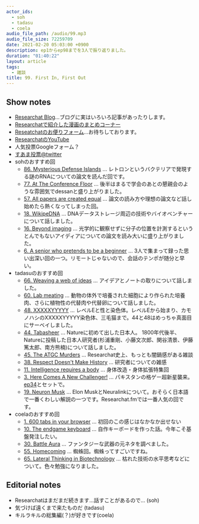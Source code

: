 ```yaml
---
actor_ids:
  - soh
  - tadasu
  - coela
audio_file_path: /audio/99.mp3
audio_file_size: 72259709
date: 2021-02-20 05:03:00 +0900
description: ep1からep98までを3人で振り返りました。
duration: "01:40:22"
layout: article
tags:
  - 雑談
title: 99. First In, First Out
---
```


## Show notes
- [Researchat Blog](https://researchat.fm/blog/)...ブログに実はいろいろ記事があったりします。
- [Researchatで紹介した漫画のまとめコーナー](https://researchat.fm/references/manga/)
- [Reseatchatのお便りフォーム](https://researchat.fm/form.html)...お待ちしております。
- [ResearchatのYouTube](https://www.youtube.com/channel/UC2bDx3CfYJwqBKQHF-9j3FA)
- 人気投票Googleフォーム？
- [すあま投票@twitter](https://twitter.com/researchat_fm/status/1362710936784678914)
- sohのおすすめ回
  - [86. Mysterious Defense Islands](https://researchat.fm/episode/86) ... レトロンというバクテリアで発現する謎のRNAについての論文を読んだ回です。
  - [77. At The Conference Floor](https://researchat.fm/episode/77) ... 後半はまるで学会のあとの懇親会のような雰囲気でdessanと盛り上がりました。
  - [57. All papers are created equal](https://researchat.fm/episode/57) ... 論文の読み方や理想の論文など話し始めたら熱くなってしまった回。
  - [18. WikipeDNA](https://researchat.fm/episode/18) ... DNAデータストレージ周辺の技術やバイオベンチャーについて話しました。
  - [16. Beyond imaging](https://researchat.fm/episode/16) ... 光学的に観察せずに分子の位置を計測するというとんでもないアイディアについての論文を読み大いに盛り上がりました。
  - [6. A senior who pretends to be a beginner](https://researchat.fm/episode/6) ... 3人で集まって録った思い出深い回の一つ。リモートじゃないので、会話のテンポが随分と早い。
- tadasuのおすすめ回
  - [66. Weaving a web of ideas](https://researchat.fm/episode/66) ...  アイデアとノートの取りについて話しました。 
  - [60. Lab meating](https://researchat.fm/episode/60) ... 動物の体外で培養された細胞により作られた培養肉、さらに植物性の代替肉や代替卵について話しました。 
  - [48. XXXXXYYYYY](https://researchat.fm/episode/48) ... レベルEと性と染色体。レベルEから始まり、カモノハシのXXXXXYYYYY染色体、三毛猫まで。44と48はめっちゃ真面目にサーベイしました。
  - [44. Tabasheer](https://researchat.fm/episode/44) ... Natureに初めて出した日本人。 1800年代後半、Natureに投稿した日本人研究者(杉浦重剛、小藤文次郎、関谷清景、伊藤篤太郎、南方熊楠)について話しました。 
  - [45. The ATGC Murders](https://researchat.fm/episode/45) ... Researchat史上、もっとも闇鍋感がある雑談
  - [38. Respect Doesn't Make History](https://researchat.fm/episode/38) ... 研究者についての雑感
  - [11. Intelligence requires a body](https://researchat.fm/episode/11) ...  身体改造・身体拡張特集回
  - [3. Here Comes A New Challenger!](https://researchat.fm/episode/3) ... パキスタンの格ゲー超新星襲来。[ep34](https://researchat.fm/episode/34)とセットで。
  - [19. Neuron Musk](https://researchat.fm/episode/19) ... Elon MuskとNeuralinkについて。おそらく日本語で一番くわしい解説の一つです。Researchat.fmでは一番人気の回です。
- coelaのおすすめ回
  - [1. 600 tabs in your browser](https://researchat.fm/episode/1) ... 初回のこの感じはなかなか出せない
  - [10. The endgame keyboard](https://researchat.fm/episode/10) ... 自作キーボードを作った話。今年こそ基盤発注したい。
  - [30. Battle Aura](https://researchat.fm/episode/30) ... ファンタジーな武器の元ネタを調べました。
  - [55. Homecoming](https://researchat.fm/episode/55) ... 蜘蛛回。蜘蛛ってすごいですね。
  - [65. Lateral Thinking in Biotechnology](https://researchat.fm/episode/65) ... 枯れた技術の水平思考などについて。色々勉強になりました。


## Editorial notes
- Researchatはまだまだ続きます...話すことがあるので... (soh)
- 気づけば遠くまで来たものだ (tadasu)
- キルラキルの総集編(？)が好きです(coela)
